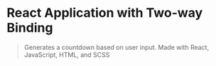 # React Application with Two-way Binding

> Generates a countdown based on user input. Made with React, JavaScript, HTML, and SCSS
